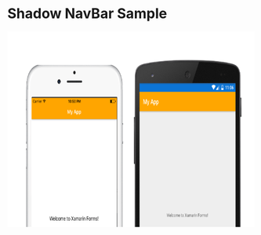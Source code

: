 # Shadow NavBar Sample

<p align="center">
<img src="https://github.com/CrossGeeks/ShadowNavBarSample/blob/master/sampleImage.png" height="400" title="shadowNavBar"/>
</p>
